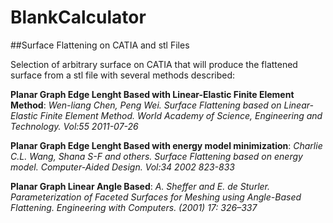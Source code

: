 # BlankCalculator
##Surface Flattening on CATIA and stl Files

Selection of arbitrary surface on CATIA that will produce the flattened surface from a stl file with several methods described:

**Planar Graph Edge Lenght Based with Linear-Elastic Finite Element Method**:
*Wen-liang Chen, Peng Wei. 
Surface Flattening based on Linear-Elastic Finite Element Method.
World Academy of Science, Engineering and Technology.
Vol:55 2011-07-26*

**Planar Graph Edge Lenght Based with energy model minimization**:
*Charlie C.L. Wang, Shana S-F and others. 
Surface Flattening based on energy model.
Computer-Aided Design.
Vol:34 2002 823-833*

**Planar Graph Linear Angle Based**:
*A. Sheffer and E. de Sturler. 
Parameterization of Faceted Surfaces for Meshing using Angle-Based Flattening.
Engineering with Computers.
(2001) 17: 326–337*

